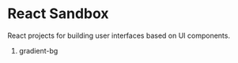 # React Sandbox

React projects for building user interfaces based on UI components.

1. gradient-bg

